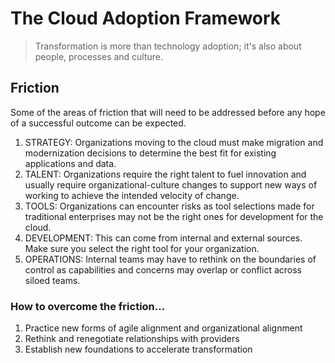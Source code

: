 # The Cloud Adoption Framework
> Transformation is more than technology adoption; it's also about people, processes and culture.
##  Friction
Some of the areas of friction that will need to be addressed before any hope of a successful outcome can be expected.
1. STRATEGY: Organizations moving to the cloud must make migration and modernization decisions to determine the best fit for existing applications and data.
2. TALENT: Organizations require the right talent to fuel innovation and usually require organizational-culture changes to support new ways of working to achieve the intended velocity of change.
3. TOOLS: Organizations can encounter risks as tool selections made for traditional enterprises may not be the right ones for development for the cloud.
4. DEVELOPMENT: This can come from internal and external sources. Make sure you select the right tool for your organization.
5. OPERATIONS: Internal teams may have to rethink on the boundaries of control as capabilities and concerns may overlap or conflict across siloed teams.

### How to overcome the friction...
1. Practice new forms of agile alignment and organizational alignment
2. Rethink and renegotiate relationships with providers
3. Establish new foundations to accelerate transformation


<!--stackedit_data:
eyJoaXN0b3J5IjpbNzU1MDAwMTUsLTE0MDE4ODc1NzMsLTExND
IyNjY1MjVdfQ==
-->